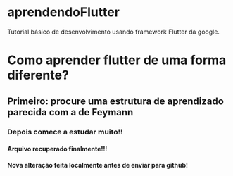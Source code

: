# aprendendoFlutter
Tutorial básico de desenvolvimento usando framework Flutter da google.

# Como aprender flutter de uma forma diferente?
## Primeiro: procure uma estrutura de aprendizado parecida com a de Feymann
### Depois comece a estudar muito!!

#### Arquivo recuperado finalmente!!!

#### Nova alteração feita localmente antes de enviar para github!
